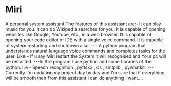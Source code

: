 # Miri
A personal system assistant
The features of this assistant are:-
It can play music for you.
It can do Wikipedia searches for you.
It is capable of opening websites like Google, Youtube, etc., in a web browser.
It is capable of opening your code editor or IDE with a single voice command.
It is capable of system restarting and shutdown also.
--- A python program that understands natural language voice commands and completes tasks for the user. 
Like - If u say Miri restart the System it will recognised and Your pc will be restarted.
---In the program I use python and some libraries of the python. I.e - Speech recognition , pyttsx3 , os , smtplib , pywhatkit.
---Currently I'm updating my project day by day and I'm sure that if everything will be smooth then from this assistant I can do anything I want....

